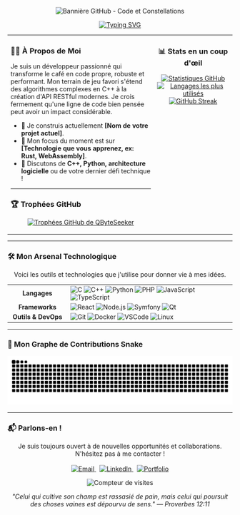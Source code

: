 <!-- 
Bienvenue dans votre nouveau README, version 2.0 !
Pour le personnaliser, suivez ces étapes :
1. Remplacez PARTOUT `QByteSeeker` par votre nom d'utilisateur GitHub.
2. Personnalisez le texte d'introduction et le SVG animé avec votre nom.
3. Adaptez la section "Mon Arsenal Technologique" à VOS compétences réelles.
4. Mettez à jour les liens dans la section "Parlons-en !".
-->

<!-- Bannière stylisée -->
<p align="center">
  <img src="https://raw.githubusercontent.com/trinib/trinib/main/images/github-banner-new.png" alt="Bannière GitHub - Code et Constellations">
</p>

<!-- Titre animé -->
<div align="center">
  <a href="https://git.io/typing-svg"><img src="https://readme-typing-svg.herokuapp.com?font=Fira+Code&size=32&duration=4000&pause=1000&color=39FF14¢er=true&vCenter=true&width=600&lines=Bonjour%2C+je+suis+Jordan+VUIDE;Architecte+Logiciel;Créateur+d'expériences+numériques;Explorateur+de+technologies" alt="Typing SVG"></a>
</div>

<!-- Layout en 2 colonnes : Intro + Stats -->
<table>
  <tr>
    <td width="65%" valign="top">
      <h3>👨‍💻 À Propos de Moi</h3>
      <p>Je suis un développeur passionné qui transforme le café en code propre, robuste et performant. Mon terrain de jeu favori s'étend des algorithmes complexes en C++ à la création d'API RESTful modernes. Je crois fermement qu'une ligne de code bien pensée peut avoir un impact considérable.</p>
      <ul>
        <li>🔭 Je construis actuellement <strong>[Nom de votre projet actuel]</strong>.</li>
        <li>🌱 Mon focus du moment est sur <strong>[Technologie que vous apprenez, ex: Rust, WebAssembly]</strong>.</li>
        <li>💬 Discutons de <strong>C++, Python, architecture logicielle</strong> ou de votre dernier défi technique !</li>
      </ul>
      <hr>
      <h3>🏆 Trophées GitHub</h3>
      <p align="center">
        <a href="https://github.com/ryo-ma/github-profile-trophy">
          <img src="https://github-profile-trophy.vercel.app/?username=QByteSeeker&theme=tokyonight&no-frame=true&column=4&margin-w=15&margin-h=15" alt="Trophées GitHub de QByteSeeker"/>
        </a>
      </p>
    </td>
    <td width="35%" valign="top">
      <h3 align="center">📊 Stats en un coup d'œil</h3>
      <p align="center">
        <a href="https://github.com/QByteSeeker">
          <img src="https://github-readme-stats.vercel.app/api?username=QByteSeeker&show_icons=true&count_private=true&theme=tokyonight&hide_border=true&hide=prs" alt="Statistiques GitHub"/>
        </a>
        <br>
        <a href="https://github.com/QByteSeeker">
          <img src="https://github-readme-stats.vercel.app/api/top-langs/?username=QByteSeeker&layout=compact&theme=tokyonight&hide_border=true&langs_count=8" alt="Langages les plus utilisés"/>
        </a>
        <br>
        <a href="https://github.com/QByteSeeker">
          <img src="https://github-readme-streak-stats.herokuapp.com/?user=QByteSeeker&theme=tokyonight&hide_border=true" alt="GitHub Streak"/>
        </a>
      </p>
    </td>
  </tr>
</table>

---

### 🛠️ Mon Arsenal Technologique
<p align="center">Voici les outils et technologies que j'utilise pour donner vie à mes idées.</p>
<table align="center">
  <tr>
    <td align="center" width="120">
      <strong>Langages</strong>
    </td>
    <td>
      <img src="https://img.shields.io/badge/C-00599C?style=for-the-badge&logo=c&logoColor=white" alt="C"/>
      <img src="https://img.shields.io/badge/C%2B%2B-00599C?style=for-the-badge&logo=c%2B%2B&logoColor=white" alt="C++"/>
      <img src="https://img.shields.io/badge/Python-3776AB?style=for-the-badge&logo=python&logoColor=white" alt="Python"/>
      <img src="https://img.shields.io/badge/PHP-777BB4?style=for-the-badge&logo=php&logoColor=white" alt="PHP"/>
      <img src="https://img.shields.io/badge/JavaScript-F7DF1E?style=for-the-badge&logo=javascript&logoColor=black" alt="JavaScript"/>
      <img src="https://img.shields.io/badge/TypeScript-3178C6?style=for-the-badge&logo=typescript&logoColor=white" alt="TypeScript"/>
    </td>
  </tr>
  <tr>
    <td align="center">
      <strong>Frameworks</strong>
    </td>
    <td>
      <!-- Ajoutez/retirez des frameworks selon vos compétences -->
      <img src="https://img.shields.io/badge/React-20232A?style=for-the-badge&logo=react&logoColor=61DAFB" alt="React"/>
      <img src="https://img.shields.io/badge/Node.js-339933?style=for-the-badge&logo=nodedotjs&logoColor=white" alt="Node.js"/>
      <img src="https://img.shields.io/badge/Symfony-000000?style=for-the-badge&logo=symfony&logoColor=white" alt="Symfony"/>
      <img src="https://img.shields.io/badge/Qt-41CD52?style=for-the-badge&logo=qt&logoColor=white" alt="Qt"/>
    </td>
  </tr>
  <tr>
    <td align="center">
      <strong>Outils & DevOps</strong>
    </td>
    <td>
      <img src="https://img.shields.io/badge/Git-F05032?style=for-the-badge&logo=git&logoColor=white" alt="Git"/>
      <img src="https://img.shields.io/badge/Docker-2496ED?style=for-the-badge&logo=docker&logoColor=white" alt="Docker"/>
      <img src="https://img.shields.io/badge/VS_Code-007ACC?style=for-the-badge&logo=visualstudiocode&logoColor=white" alt="VSCode"/>
      <img src="https://img.shields.io/badge/Linux-FCC624?style=for-the-badge&logo=linux&logoColor=black" alt="Linux"/>
    </td>
  </tr>
</table>

---

### 🐍 Mon Graphe de Contributions Snake

<p align="center">
  <picture>
    <source media="(prefers-color-scheme: dark)" srcset="https://raw.githubusercontent.com/QByteSeeker/QByteSeeker/output/github-contribution-grid-snake-dark.svg">
    <source media="(prefers-color-scheme: light)" srcset="https://raw.githubusercontent.com/QByteSeeker/QByteSeeker/output/github-contribution-grid-snake.svg">
    <img alt="snake" src="https://raw.githubusercontent.com/QByteSeeker/QByteSeeker/output/github-contribution-grid-snake.svg">
  </picture>
</p>
<!-- 
ASTUCE : Pour que le snake fonctionne, vous devez créer un workflow GitHub Actions.
1. Créez un dossier `.github/workflows` dans votre dépôt de profil.
2. Créez un fichier `main.yml` dedans avec le contenu de ce lien : https://bit.ly/3x5s5Yc
3. Poussez les changements sur GitHub, et l'image sera générée automatiquement !
-->

---

### 📬 Parlons-en !
<p align="center">
  Je suis toujours ouvert à de nouvelles opportunités et collaborations. N'hésitez pas à me contacter !
  <br><br>
  <a href="mailto:ouendeufranck@gmail.com" target="_blank">
    <img src="https://img.shields.io/badge/Gmail-D14836?style=for-the-badge&logo=gmail&logoColor=white" alt="Email">
  </a>
   
  <a href="https://www.linkedin.com/in/VOTRE_PROFIL_LINKEDIN" target="_blank">
    <img src="https://img.shields.io/badge/LinkedIn-0077B5?style=for-the-badge&logo=linkedin&logoColor=white" alt="LinkedIn">
  </a>
   
  <a href="https://VOTRE_PORTFOLIO.com" target="_blank">
    <img src="https://img.shields.io/badge/Portfolio-1DA1F2?style=for-the-badge&logo=react&logoColor=white" alt="Portfolio">
  </a>
</p>

<!-- Pied de page avec compteur -->
<p align="center">
  <img src="https://komarev.com/ghpvc/?username=QByteSeeker&label=Visiteurs+du+Profil&color=0e75b6&style=flat" alt="Compteur de visites"/>
</p>
<p align="center">
  <cite>"Celui qui cultive son champ est rassasié de pain, mais celui qui poursuit des choses vaines est dépourvu de sens." — Proverbes 12:11</cite>
</p>
